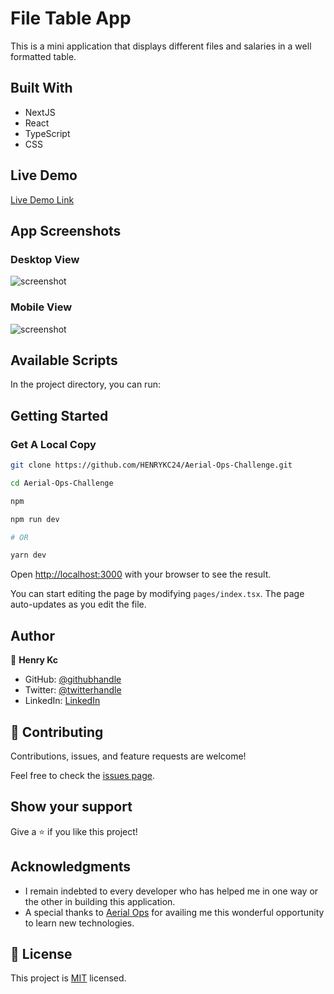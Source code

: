 # File Table App
This is a mini application that displays different files and salaries in a well formatted table.

## Built With

- NextJS
- React
- TypeScript
- CSS

## Live Demo

[Live Demo Link](https://henry-kc-bookstore-app.herokuapp.com/)

## App Screenshots
### Desktop View
![screenshot](./app_screenshot.png)

### Mobile View
![screenshot](./app_screenshot_mobile.png)

## Available Scripts

In the project directory, you can run:

## Getting Started

### Get A Local Copy
```bash
git clone https://github.com/HENRYKC24/Aerial-Ops-Challenge.git

cd Aerial-Ops-Challenge

npm 

npm run dev

# OR

yarn dev
```

Open [http://localhost:3000](http://localhost:3000) with your browser to see the result.

You can start editing the page by modifying `pages/index.tsx`. The page auto-updates as you edit the file.

## Author

👤 **Henry Kc**

- GitHub: [@githubhandle](https://github.com/henrykc24)
- Twitter: [@twitterhandle](https://twitter.com/henrykc24)
- LinkedIn: [LinkedIn](https://linkedin.com/in/henry-kc)


## 🤝 Contributing

Contributions, issues, and feature requests are welcome!

Feel free to check the [issues page](https://github.com/HENRYKC24/Aerial-Ops-Challenge/issues/).

## Show your support

Give a ⭐️ if you like this project!

## Acknowledgments
- I remain indebted to every developer who has helped me in one way or the other in building this application.
- A special thanks to [Aerial Ops](https://aerialops.io/) for availing me this wonderful opportunity to learn new technologies.

## 📝 License

This project is [MIT](./LICENSE) licensed.

